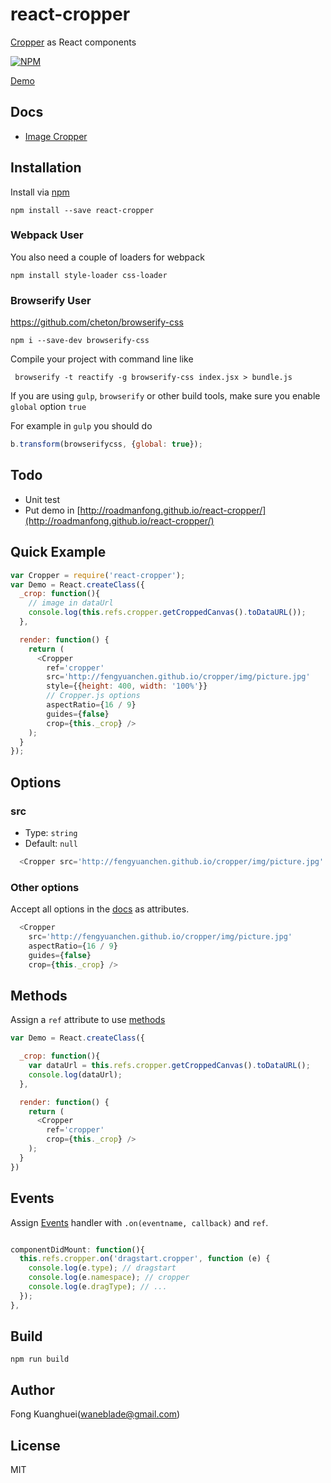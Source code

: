 # react-cropper

[Cropper](https://github.com/fengyuanchen/cropper) as React components

[![NPM](https://nodei.co/npm/react-cropper.png)](https://www.npmjs.com/package/react-cropper)

[Demo](http://roadmanfong.github.io/react-cropper/example/)


## Docs
* [Image Cropper](https://github.com/fengyuanchen/cropper)

## Installation
Install via [npm](https://www.npmjs.com/package/react-cropper)

```shell
npm install --save react-cropper
```

### Webpack User

You also need a couple of loaders for webpack

```shell
npm install style-loader css-loader
```

### Browserify User

https://github.com/cheton/browserify-css

```shell
npm i --save-dev browserify-css
```

Compile your project with command line like

```shell
 browserify -t reactify -g browserify-css index.jsx > bundle.js
```

If you are using `gulp`, `browserify` or other build tools, make sure you enable `global` option `true`

For example in `gulp` you should do

```js
b.transform(browserifycss, {global: true});
```

## Todo
* Unit test
* Put demo in [http://roadmanfong.github.io/react-cropper/](http://roadmanfong.github.io/react-cropper/)

## Quick Example
```js
var Cropper = require('react-cropper');
var Demo = React.createClass({
  _crop: function(){
    // image in dataUrl
    console.log(this.refs.cropper.getCroppedCanvas().toDataURL());
  },

  render: function() {
    return (
      <Cropper
        ref='cropper'
        src='http://fengyuanchen.github.io/cropper/img/picture.jpg'
        style={{height: 400, width: '100%'}}
        // Cropper.js options
        aspectRatio={16 / 9}
        guides={false}
        crop={this._crop} />
    );
  }
});

```

## Options

### src
* Type: `string`
* Default: `null`

```js
  <Cropper src='http://fengyuanchen.github.io/cropper/img/picture.jpg' />
```

### Other options

Accept all options in the [docs](https://github.com/fengyuanchen/cropper#options) as attributes.

```js
  <Cropper
    src='http://fengyuanchen.github.io/cropper/img/picture.jpg'
    aspectRatio={16 / 9} 
    guides={false} 
    crop={this._crop} />
```

## Methods
Assign a `ref` attribute to use [methods](https://github.com/fengyuanchen/cropper#methods)

```js
var Demo = React.createClass({

  _crop: function(){
    var dataUrl = this.refs.cropper.getCroppedCanvas().toDataURL();
    console.log(dataUrl);
  },

  render: function() {
    return (
      <Cropper
        ref='cropper'
        crop={this._crop} />
    );
  }
})
```

## Events

Assign [Events](https://github.com/fengyuanchen/cropper#events) handler with `.on(eventname, callback)` and `ref`.

```js

componentDidMount: function(){
  this.refs.cropper.on('dragstart.cropper', function (e) {
    console.log(e.type); // dragstart
    console.log(e.namespace); // cropper
    console.log(e.dragType); // ...
  });
},

```

## Build

```
npm run build
```

## Author
Fong Kuanghuei(waneblade@gmail.com)

## License
MIT
